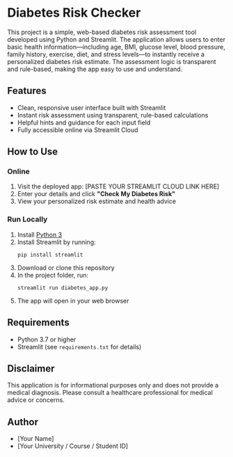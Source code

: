 # Diabetes Risk Checker

This project is a simple, web-based diabetes risk assessment tool developed using Python and Streamlit. The application allows users to enter basic health information—including age, BMI, glucose level, blood pressure, family history, exercise, diet, and stress levels—to instantly receive a personalized diabetes risk estimate. The assessment logic is transparent and rule-based, making the app easy to use and understand.

## Features

- Clean, responsive user interface built with Streamlit
- Instant risk assessment using transparent, rule-based calculations
- Helpful hints and guidance for each input field
- Fully accessible online via Streamlit Cloud

## How to Use

### Online

1. Visit the deployed app: [PASTE YOUR STREAMLIT CLOUD LINK HERE]
2. Enter your details and click **"Check My Diabetes Risk"**
3. View your personalized risk estimate and health advice

### Run Locally

1. Install [Python 3](https://www.python.org/downloads/)
2. Install Streamlit by running:
    ```
    pip install streamlit
    ```
3. Download or clone this repository
4. In the project folder, run:
    ```
    streamlit run diabetes_app.py
    ```
5. The app will open in your web browser

## Requirements

- Python 3.7 or higher
- Streamlit (see `requirements.txt` for details)

## Disclaimer

This application is for informational purposes only and does not provide a medical diagnosis. Please consult a healthcare professional for medical advice or concerns.

## Author

- [Your Name]
- [Your University / Course / Student ID]
